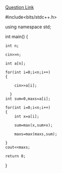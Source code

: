 [Question Link](https://practice.geeksforgeeks.org/problems/kadanes-algorithm-1587115620/1)

#include<bits/stdc++.h>

using namespace std;

int main()
{

    int n;
    
    cin>>n;
    
    int a[n];
    
    for(int i=0;i<n;i++)
    {
    
    	cin>>a[i];
      
	  }
	int sum=0,maxs=a[i];
  
	for(int i=0;i<n;i++)
	{
		int x=a[i];
    
		sum=max(x,sum+x);
    
		maxs=max(maxs,sum);
    
	}
	cout<<maxs;
  
	return 0;
  
}
